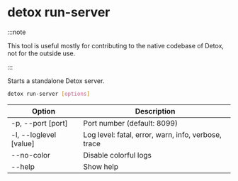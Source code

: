 # detox run-server

:::note

This tool is useful mostly for contributing to the native codebase of Detox, not for the outside use.

:::

Starts a standalone Detox server.

```bash
detox run-server [options]
```

| Option                  | Description                                         |
| ----------------------- | --------------------------------------------------- |
| -p, --port \[port]      | Port number (default: 8099)                         |
| -l, --loglevel \[value] | Log level: fatal, error, warn, info, verbose, trace |
| --no-color              | Disable colorful logs                               |
| --help                  | Show help                                           |
